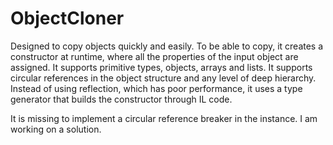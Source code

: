 # ObjectCloner
Designed to copy objects quickly and easily. To be able to copy, it creates a constructor at runtime, where all the properties of the input object are assigned. It supports primitive types, objects, arrays and lists. It supports circular references in the object structure and any level of deep hierarchy. Instead of using reflection, which has poor performance, it uses a type generator that builds the constructor through IL code.

It is missing to implement a circular reference breaker in the instance. I am working on a solution.
